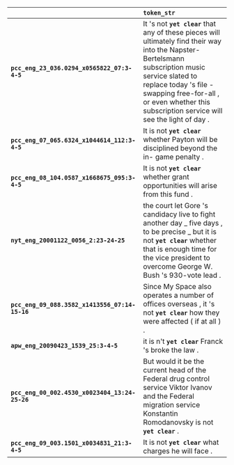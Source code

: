 |                                                | `token_str`                                                                                                                                                                                                                                                                 |
|:-----------------------------------------------|:----------------------------------------------------------------------------------------------------------------------------------------------------------------------------------------------------------------------------------------------------------------------------|
| **`pcc_eng_23_036.0294_x0565822_07:3-4-5`**    | It 's not __``yet clear``__ that any of these pieces will ultimately find their way into the Napster-Bertelsmann subscription music service slated to replace today 's file - swapping free-for-all , or even whether this subscription service will see the light of day . |
| **`pcc_eng_07_065.6324_x1044614_112:3-4-5`**   | It is not __``yet clear``__ whether Payton will be disciplined beyond the in- game penalty .                                                                                                                                                                                |
| **`pcc_eng_08_104.0587_x1668675_095:3-4-5`**   | It is not __``yet clear``__ whether grant opportunities will arise from this fund .                                                                                                                                                                                         |
| **`nyt_eng_20001122_0056_2:23-24-25`**         | the court let Gore 's candidacy live to fight another day _ five days , to be precise _ but it is not __``yet clear``__ whether that is enough time for the vice president to overcome George W. Bush 's 930-vote lead .                                                    |
| **`pcc_eng_09_088.3582_x1413556_07:14-15-16`** | Since My Space also operates a number of offices overseas , it 's not __``yet clear``__ how they were affected ( if at all ) .                                                                                                                                              |
| **`apw_eng_20090423_1539_25:3-4-5`**           | it is n't __``yet clear``__ Franck 's broke the law .                                                                                                                                                                                                                       |
| **`pcc_eng_00_002.4530_x0023404_13:24-25-26`** | But would it be the current head of the Federal drug control service Viktor Ivanov and the Federal migration service Konstantin Romodanovsky is not __``yet clear``__ .                                                                                                     |
| **`pcc_eng_09_003.1501_x0034831_21:3-4-5`**    | It is not __``yet clear``__ what charges he will face .                                                                                                                                                                                                                     |